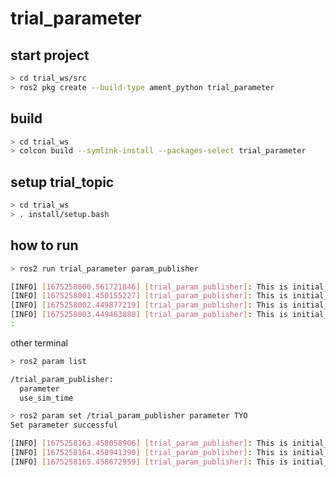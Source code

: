 # trial_parameter

## start project

```bash
> cd trial_ws/src
> ros2 pkg create --build-type ament_python trial_parameter
```

## build

```bash
> cd trial_ws
> colcon build --symlink-install --packages-select trial_parameter
```

## setup trial_topic

```bash
> cd trial_ws
> . install/setup.bash
```

## how to run

```bash
> ros2 run trial_parameter param_publisher

[INFO] [1675258000.561721846] [trial_param_publisher]: This is initial_param =  !
[INFO] [1675258001.450155227] [trial_param_publisher]: This is initial_param = Tokyo !
[INFO] [1675258002.449877219] [trial_param_publisher]: This is initial_param = Tokyo !
[INFO] [1675258003.449463880] [trial_param_publisher]: This is initial_param = Tokyo !
:
```

other terminal

```bash
> ros2 param list

/trial_param_publisher:
  parameter
  use_sim_time
```

```bash
> ros2 param set /trial_param_publisher parameter TYO
Set parameter successful
```

```bash
[INFO] [1675258163.458058906] [trial_param_publisher]: This is initial_param = Tokyo !
[INFO] [1675258164.458941390] [trial_param_publisher]: This is initial_param = TYO !
[INFO] [1675258165.458672959] [trial_param_publisher]: This is initial_param = Tokyo !
```
